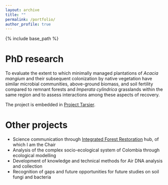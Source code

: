 ```yaml
---
layout: archive
title: ""
permalink: /portfolio/
author_profile: true
---
```


{% include base_path %}

PhD research
======
To evaluate the extent to which minimally managed plantations of _Acacia mangium_ and their 
subsequent colonization by native vegetation have similar microbial communities, above-ground 
biomass, and soil fertility compared to remnant forests and _Imperata cylindrica_ grasslands within the 
same region and to assess interactions among these aspects of recovery.

The project is embedded in [Project Tarsier](https://www.usc.edu.au/research/forest-research-institute/project-tarsier).

Other projects
====
- Science communication through [Integrated Forest Restoration](https://www.ecolsoc.org.au/category/research-chapters/integrated-forest-restoration/) hub, of which I am the Chair
- Analysis of the complex socio-ecological system of Colombia through ecological modelling
- Development of knowledge and technical methods for Air DNA analysis and collection
- Recognition of gaps and future opportunities for future studies on soil fungi and bacteria
